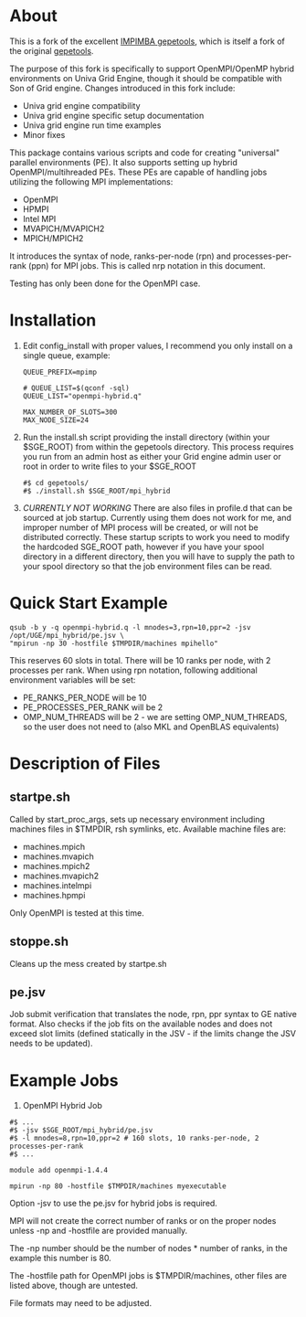 About
=====

This is a fork of the excellent [IMPIMBA gepetools](https://github.com/IMPIMBA/gepetools), which is 
itself a fork of the original [gepetools](https://github.com/brlindblom/gepetools).

The purpose of this fork is specifically to support OpenMPI/OpenMP hybrid environments on 
Univa Grid Engine, though it should be compatible with Son of Grid engine. Changes introduced 
in this fork include:

 * Univa grid engine compatibility
 * Univa grid engine specific setup documentation
 * Univa grid engine run time examples
 * Minor fixes

This package contains various scripts and code for creating "universal" parallel
environments (PE). It also supports setting up hybrid OpenMPI/multihreaded PEs.
These PEs are capable of handling jobs utilizing the following MPI implementations:

 * OpenMPI
 * HPMPI
 * Intel MPI
 * MVAPICH/MVAPICH2
 * MPICH/MPICH2

It introduces the syntax of node, ranks-per-node (rpn) and processes-per-rank (ppn)
for MPI jobs. This is called nrp notation in this document.

Testing has only been done for the OpenMPI case.

Installation
============

1. Edit config_install with proper values, I recommend you only install on a single queue, example:
   ```
   QUEUE_PREFIX=mpimp
   
   # QUEUE_LIST=$(qconf -sql)
   QUEUE_LIST="openmpi-hybrid.q"
   
   MAX_NUMBER_OF_SLOTS=300
   MAX_NODE_SIZE=24
   ```

2. Run the install.sh script providing the install directory (within your $SGE_ROOT) from 
   within the gepetools directory. This process requires you run from an admin host as 
   either your Grid engine admin user or root in order to write files to your $SGE_ROOT
   ```
   #$ cd gepetools/
   #$ ./install.sh $SGE_ROOT/mpi_hybrid
   ``` 

3. *CURRENTLY NOT WORKING* There are also files in profile.d that can be sourced 
   at job startup. Currently using them does not work for me, and improper number 
   of MPI process will be created, or will not be distributed correctly. These 
   startup scripts to work you need to modify the hardcoded SGE_ROOT path, however 
   if you have your spool directory in a different directory, then you will have 
   to supply the path to your spool directory so that the job environment files 
   can be read.

Quick Start Example
===================

```
qsub -b y -q openmpi-hybrid.q -l mnodes=3,rpn=10,ppr=2 -jsv /opt/UGE/mpi_hybrid/pe.jsv \
"mpirun -np 30 -hostfile $TMPDIR/machines mpihello"
```

This reserves 60 slots in total. There will be 10 ranks per node, with
2 processes per rank.
When using rpn notation, following additional environment variables will be set:

* PE_RANKS_PER_NODE will be 10
* PE_PROCESSES_PER_RANK will be 2
* OMP_NUM_THREADS will be 2 - we are setting OMP_NUM_THREADS, so the user does not
  need to (also MKL and OpenBLAS equivalents)


Description of Files
====================

startpe.sh
----------

  Called by start\_proc\_args, sets up necessary environment including machines files in $TMPDIR,
  rsh symlinks, etc.  Available machine files are:
  * machines.mpich
  * machines.mvapich
  * machines.mpich2
  * machines.mvapich2
  * machines.intelmpi
  * machines.hpmpi

  Only OpenMPI is tested at this time.

stoppe.sh
----------

  Cleans up the mess created by startpe.sh

pe.jsv
------

  Job submit verification that translates the node, rpn, ppr syntax to GE
  native format. Also checks if the job fits on the available nodes and does
  not exceed slot limits (defined statically in the JSV - if the limits change
  the JSV needs to be updated).

Example Jobs
============

1. OpenMPI Hybrid Job

  ```
  #$ ...
  #$ -jsv $SGE_ROOT/mpi_hybrid/pe.jsv
  #$ -l mnodes=8,rpn=10,ppr=2 # 160 slots, 10 ranks-per-node, 2 processes-per-rank
  #$ ...

  module add openmpi-1.4.4

  mpirun -np 80 -hostfile $TMPDIR/machines myexecutable
  ```

  Option -jsv to use the pe.jsv for hybrid jobs is required.

  MPI will not create the correct number of ranks or on the proper nodes unless
  -np and -hostfile are provided manually.

  The -np number should be the number of nodes * number of ranks, in the example 
  this number is 80.

  The -hostfile path for OpenMPI jobs is $TMPDIR/machines, other files are 
  listed above, though are untested.

  File formats may need to be adjusted.
